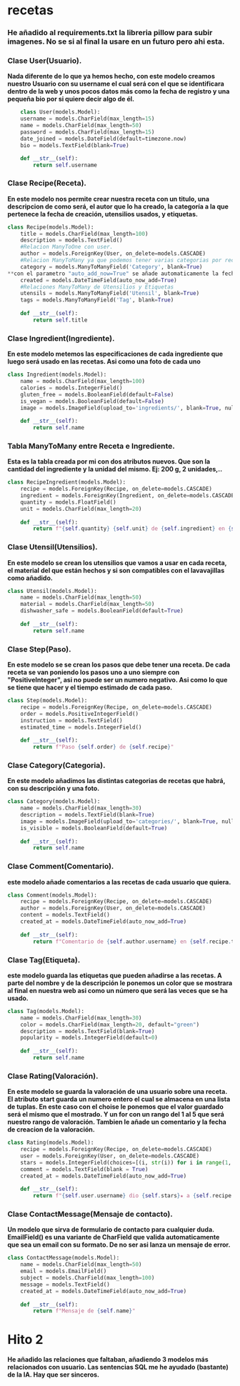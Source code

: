 # recetas
### He añadido al requirements.txt la libreria pillow para subir imagenes. No se si al final la usare en un futuro pero ahi esta.


### Clase User(Usuario).
**Nada diferente de lo que ya hemos hecho, con este modelo creamos nuestro Usuario con su username el cual  será con el que se identificara dentro de la web y unos pocos datos más como la fecha de registro y una pequeña bio por si quiere decir algo de él.**
```python
    class User(models.Model):
    username = models.CharField(max_length=15)
    name = models.CharField(max_length=50)
    password = models.CharField(max_length=15)
    date_joined = models.DateField(default=timezone.now)
    bio = models.TextField(blank=True)

    def __str__(self):
        return self.username
```

### Clase Recipe(Receta).
**En este modelo nos permite crear nuestra receta con un titulo, una descripcion de como será, el autor que lo ha creado, la categoría a la que pertenece la fecha de creación, utensilios usados, y etiquetas.**
```python
class Recipe(models.Model):
    title = models.CharField(max_length=100)
    description = models.TextField()
    #Relacion ManyToOne con user.
    author = models.ForeignKey(User, on_delete=models.CASCADE)
    #Relacion ManyToMany ya que podemos tener varias categorias por receta.
    category = models.ManyToManyField('Category', blank=True)
**con el parametro "auto_add_now=True" se añade automaticamente la fecha y la hora de la creación.**
    created = models.DateTimeField(auto_now_add=True)
    #Relaciones ManyToMany de Utensilios y Etiquetas
    utensils = models.ManyToManyField('Utensil', blank=True)
    tags = models.ManyToManyField('Tag', blank=True)
    
    def __str__(self):
        return self.title
```

### Clase Ingredient(Ingrediente).
**En este modelo metemos las especificaciones de cada ingrediente que luego será usado en las recetas. Asi como una foto de cada uno**
```python
class Ingredient(models.Model):
    name = models.CharField(max_length=100)
    calories = models.IntegerField()
    gluten_free = models.BooleanField(default=False)
    is_vegan = models.BooleanField(default=False)
    image = models.ImageField(upload_to='ingredients/', blank=True, null=True)
    
    def __str__(self):
        return self.name
```

### Tabla ManyToMany entre Receta e Ingrediente.
**Esta es la tabla creada por mi con dos atributos nuevos. Que son la cantidad del ingrediente y la unidad del mismo. Ej: 200 g, 2 unidades,..**
```python
class RecipeIngredient(models.Model):
    recipe = models.ForeignKey(Recipe, on_delete=models.CASCADE)
    ingredient = models.ForeignKey(Ingredient, on_delete=models.CASCADE)
    quantity = models.FloatField()
    unit = models.CharField(max_length=20)
    
    def __str__(self):
        return f"{self.quantity} {self.unit} de {self.ingredient} en {self.recipe}"
```

### Clase Utensil(Utensilios).
**En este modelo se crean los utensilios que vamos a usar en cada receta, el material del que están hechos y si son compatibles con el lavavajillas como añadido.**
```python
class Utensil(models.Model):
    name = models.CharField(max_length=50)
    material = models.CharField(max_length=50)
    dishwasher_safe = models.BooleanField(default=True)
    
    def __str__(self):
        return self.name
 ```   

### Clase Step(Paso).
**En este modelo se se crean los pasos que debe tener una receta. De cada receta se van poniendo los pasos uno a uno siempre con "PositiveInteger", asi no puede ser un numero negativo. Asi como lo que se tiene que hacer y el tiempo estimado de cada paso.**
```python
class Step(models.Model):
    recipe = models.ForeignKey(Recipe, on_delete=models.CASCADE)
    order = models.PositiveIntegerField()
    instruction = models.TextField()
    estimated_time = models.IntegerField()
    
    def __str__(self):
        return f"Paso {self.order} de {self.recipe}"
```

### Clase Category(Categoria).
**En este modelo añadimos las distintas categorias de recetas que habrá, con su descripción y una foto.**
```python
class Category(models.Model):
    name = models.CharField(max_length=30)
    description = models.TextField(blank=True)
    image = models.ImageField(upload_to='categories/', blank=True, null=True)
    is_visible = models.BooleanField(default=True)
    
    def __str__(self):
        return self.name
```
### Clase Comment(Comentario).
**este modelo añade comentarios a las recetas de cada usuario que quiera.**

```python
class Comment(models.Model):
    recipe = models.ForeignKey(Recipe, on_delete=models.CASCADE)
    author = models.ForeignKey(User, on_delete=models.CASCADE)
    content = models.TextField()
    created_at = models.DateTimeField(auto_now_add=True)
    
    def __str__(self):
        return f"Comentario de {self.author.username} en {self.recipe.title}"
```

### Clase Tag(Etiqueta).
**este modelo guarda las etiquetas que pueden añadirse a las recetas.  A parte del nombre y de la descripción le ponemos un color que se mostrara al final en nuestra web asi como un número que será las veces que se ha usado.**
```python
class Tag(models.Model):
    name = models.CharField(max_length=30)
    color = models.CharField(max_length=20, default="green")
    description = models.TextField(blank=True)
    popularity = models.IntegerField(default=0)
    
    def __str__(self):
        return self.name
```

### Clase Rating(Valoración).
**En este modelo se guarda la valoración de una usuario sobre una receta. El atributo start guarda un numero entero el cual se almacena en una  lista de tuplas. En este caso con el choise le ponemos que el valor guardado será el mismo que el mostrado. Y un for con un rango del 1 al 5 que será nuestro rango de valoración. Tambien le añade un comentario y la fecha de creacion de la valoración.**
```python
class Rating(models.Model):    
    recipe = models.ForeignKey(Recipe, on_delete=models.CASCADE)
    user = models.ForeignKey(User, on_delete=models.CASCADE)
    stars = models.IntegerField(choices=[(i, str(i)) for i in range(1, 6)])
    comment = models.TextField(blank = True)
    created_at = models.DateTimeField(auto_now_add=True)
    
    def __str__(self):
        return f"{self.user.username} dio {self.stars}★ a {self.recipe.title}"
```

### Clase ContactMessage(Mensaje de contacto).
**Un modelo que sirva de formulario de contacto para cualquier duda. EmailField() es una variante de CharField que valida automaticamente que sea un email con su formato. De no ser asi lanza un mensaje de error.**
```python
class ContactMessage(models.Model):
    name = models.CharField(max_length=50)
    email = models.EmailField()
    subject = models.CharField(max_length=100)
    message = models.TextField()
    created_at = models.DateTimeField(auto_now_add=True)
    
    def __str__(self):
        return f"Mensaje de {self.name}"
```
# Hito 2
**He añadido las relaciones que faltaban, añadiendo 3 modelos más relacionados con usuario. Las sentencias SQL me he ayudado (bastante) de la IA. Hay que ser sinceros.**